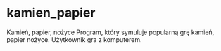 # kamien_papier


Kamień, papier, nożyce
Program, który symuluje popularną grę kamień, papier nożyce. Użytkownik gra z komputerem.
